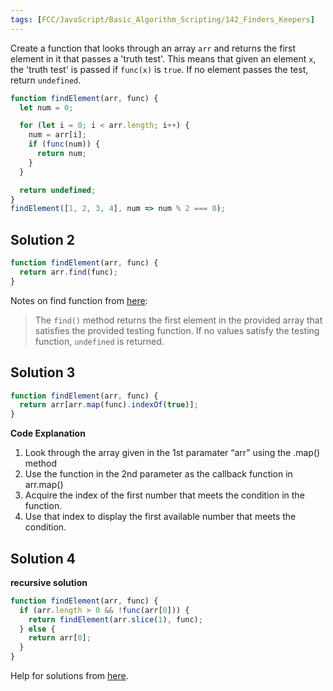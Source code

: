 ```yaml
---
tags: [FCC/JavaScript/Basic_Algorithm_Scripting/142_Finders_Keepers]
---
```

Create a function that looks through an array `arr` and returns the first element in it that passes a 'truth test'. This means that given an element `x`, the 'truth test' is passed if `func(x)` is `true`. If no element passes the test, return `undefined`.
```js
function findElement(arr, func) {
  let num = 0;

  for (let i = 0; i < arr.length; i++) {
    num = arr[i];
    if (func(num)) {
      return num;
    }
  }

  return undefined;
}
findElement([1, 2, 3, 4], num => num % 2 === 0);
```

## Solution 2
```js
function findElement(arr, func) {
  return arr.find(func);
}
```
Notes on find function from [here](https://developer.mozilla.org/en-US/docs/Web/JavaScript/Reference/Global_Objects/Array/find):
>The `find()` method returns the first element in the provided array that satisfies the provided testing function. If no values satisfy the testing function, `undefined` is returned.

## Solution 3
```js
function findElement(arr, func) {
  return arr[arr.map(func).indexOf(true)];
}
```
**Code Explanation**
1.  Look through the array given in the 1st paramater “arr” using the .map() method
2.  Use the function in the 2nd parameter as the callback function in arr.map()
3.  Acquire the index of the first number that meets the condition in the function.
4.  Use that index to display the first available number that meets the condition.

## Solution 4
**recursive solution**
```js
function findElement(arr, func) {
  if (arr.length > 0 && !func(arr[0])) {
    return findElement(arr.slice(1), func);
  } else {
    return arr[0];
  }
}
```

Help for solutions from [here](https://forum.freecodecamp.org/t/freecodecamp-challenge-guide-finders-keepers/16016).